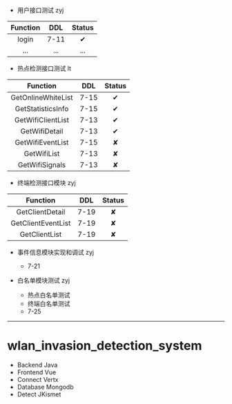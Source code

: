 * 用户接口测试 zyj

| Function | DDL | Status |
| :-: | :-: | :-: |
| login | 7-11 | ✔ |
| ... | ... | ... |

* 热点检测接口测试 lt

| Function | DDL | Status |
| :-: | :-: | :-: |
| GetOnlineWhiteList | 7-15 | ✔ |
| GetStatisticsInfo | 7-15 | ✔ |
| GetWifiClientList | 7-13 | ✔ |
| GetWifiDetail | 7-13 | ✔ |
| GetWifiEventList | 7-15 | ✘ |
| GetWifiList | 7-13 | ✘ |
| GetWifiSignals | 7-13 | ✘ |

* 终端检测接口模块 zyj

| Function | DDL | Status |
| :-: | :-: | :-: |
| GetClientDetail | 7-19 | ✘ |
| GetClientEventList | 7-19 | ✘ |
| GetClientList | 7-19 | ✘ |

* 事件信息模块实现和调试 zyj
    * 7-21

* 白名单模块测试 zyj
    * 热点白名单测试
    * 终端白名单测试
    * 7-25

***
# wlan_invasion_detection_system
* Backend Java
* Frontend Vue
* Connect Vertx
* Database Mongodb
* Detect JKismet